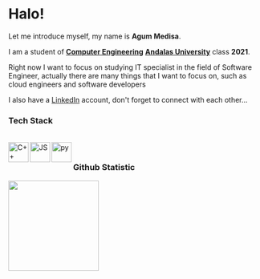 # Halo! 

Let me introduce myself, my name is **Agum Medisa**.

I am a student of **[Computer Engineering](http://ce.fti.unand.ac.id/)** **[Andalas University](https://www.unand.ac.id/)** class **2021**.

Right now I want to focus on studying IT specialist in the field of Software Engineer, actually there are many things
that I want to focus on, such as cloud engineers and software developers

I also have a [LinkedIn](https://www.linkedin.com/in/agum-medisa-237030202/) account, don't forget to connect with each other...   

### Tech Stack
<br>
  <a href="#"><img align="left" alt="C++" title="C++" width="40px" src="https://upload.wikimedia.org/wikipedia/commons/1/18/ISO_C%2B%2B_Logo.svg" /></a>  
  <a href="#"><img align="left" alt="JS" title="JS" width="40px" src="https://www.computerhope.com/jargon/j/javascript.png" /></a> 
  <a href="#"><img align="left" alt="py" title="py" width="40px" src="https://images.ctfassets.net/mrop88jh71hl/55rrbZfwMaURHZKAUc5oOW/9e5fe805eb03135b82e962e92169ce6d/python-programming-language.png" /></a> 
<br>

### Github Statistic  
<p align="left">
<a href="https://github.com/dimasmds">
  <img height="180em" src="https://github-readme-stats-eight-theta.vercel.app/api?username=agummds&show_icons=true&theme=algolia&include_all_commits=true&count_private=true"/>
</a>
</p>
